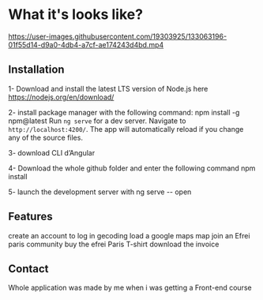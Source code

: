 # What it's looks like?
https://user-images.githubusercontent.com/19303925/133063196-01f55d14-d9a0-4db4-a7cf-ae174243d4bd.mp4


## Installation
1- Download and install the latest LTS version of Node.js here https://nodejs.org/en/download/

2- install package manager with the following command: npm install -g npm@latest
Run `ng serve` for a dev server. Navigate to `http://localhost:4200/`. The app will automatically reload if you change any of the source files.

3- download CLI d’Angular

4- Download the whole github folder and enter the following command npm install

5- launch the development server with ng serve -- open


## Features

create an account
to log in
gecoding
load a google maps map
join an Efrei paris community
buy the efrei Paris T-shirt
download the invoice

## Contact

Whole application was made by me when i was getting a Front-end course 






